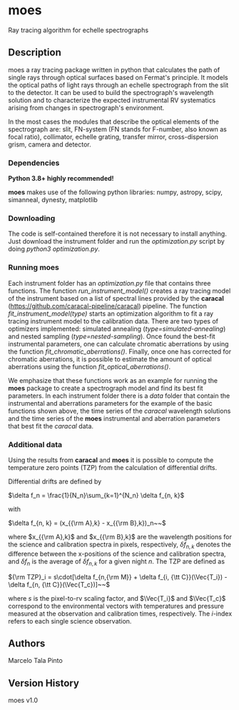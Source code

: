 # moes

Ray tracing algorithm for echelle spectrographs

## Description

moes a ray tracing package written in python that calculates the path of single rays through optical surfaces based on Fermat's principle. It models the optical paths of light rays through an echelle spectrograph from the slit to the detector. It can be used to build the spectrograph's wavelength solution and to characterize the expected instrumental RV systematics arising from changes in spectrograph's environment.

In the most cases the modules that describe the optical elements of the spectrograph are: slit, FN-system (FN stands for F-number, also known as focal ratio), collimator, echelle grating, transfer mirror, cross-dispersion grism, camera and detector.

### Dependencies
**Python 3.8+ highly recommended!**

**moes** makes use of the following python libraries: numpy, astropy, scipy, simanneal, dynesty, matplotlib

### Downloading

The code is self-contained therefore it is not necessary to install anything. Just download the instrument folder and run the *optimization.py* script by doing *python3 optimization.py*.

### Running **moes**

Each instrument folder has an *optimization.py* file that contains three functions. 
The function *run_instrument_model()* creates a ray tracing model of the instrument based on a list of spectral lines provided by the **caracal** (https://github.com/caracal-pipeline/caracal) pipeline. 
The function *fit_instrument_model(type)* starts an optimization algorithm to fit a ray tracing instrument model to the calibration data. There are two types of optimizers implemented: simulated annealing (*type=simulated-annealing*) and nested sampling (*type=nested-sampling*).
Once found the best-fit instrumental parameters, one can calculate chromatic aberrations by using the function *fit_chromatic_aberrations()*.
Finally, once one has corrected for chromatic aberrations, it is possible to estimate the amount of optical aberrations using the function *fit_optical_aberrations()*.

We emphasize that these functions work as an example for running the **moes** package to create a spectrograph model and find its best fit parameters. 
In each instrument folder there is a *data* folder that contain the instrumental and aberrations parameters for the example of the basic functions shown above, the time series of the *caracal* wavelength solutions and the time series of the **moes** instrumental and aberration parameters that best fit the *caracal* data.

### Additional data
Using the results from **caracal** and **moes** it is possible to compute the temperature zero points (TZP) from the calculation of differential drifts.

Differential drifts are defined by

$\delta f_n = \frac{1}{N_n}\sum_{k=1}^{N_n} \delta f_{n, k}$

with 

$\delta f_{n, k} = (x_{{\rm A},k} - x_{{\rm B},k})_n~~$


where $x_{{\rm A},k}$ and $x_{{\rm B},k}$ are the wavelength positions for the science and calibration spectra in pixels, respectively, $\delta f_{n, k}$ denotes the difference between the x-positions of the science and calibration spectra, and $\delta f_{n}$ is the average of $\delta f_{n, k}$ for a given night $n$. The TZP are defined as 

${\rm TZP}_i = s\cdot[\delta f_{n,{\rm M}} + \delta f_{i, {\tt C}}(\Vec{T_i}) - \delta f_{n, {\tt C}}(\Vec{T_c})]~~$

where $s$ is the pixel-to-rv scaling factor, and $\Vec{T_i}$ and $\Vec{T_c}$ correspond to the environmental vectors with temperatures and pressure measured at the observation and calibration times, respectively. The $i$-index refers to each single science observation.


## Authors

Marcelo Tala Pinto 

## Version History

moes v1.0
